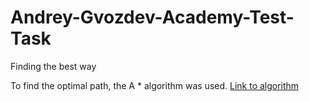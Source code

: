 # Andrey-Gvozdev-Academy-Test-Task
Finding the best way

To find the optimal path, the A * algorithm was used.
[Link to algorithm](https://habr.com/ru/post/331192/)
